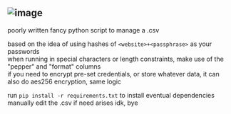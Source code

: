 ![image](https://github.com/user-attachments/assets/75c0ab7c-74c0-42ee-a65e-8f2ecfe5d265)
---
poorly written fancy python script to manage a .csv

based on the idea of using hashes of `<website>+<passphrase>` as your passwords<br />
when running in special characters or length constraints, make use of the "pepper" and "format" columns<br />
if you need to encrypt pre-set credentials, or store whatever data, it can also do aes256 encryption, same logic

run `pip install -r requirements.txt` to install eventual dependencies <br />
manually edit the .csv if need arises idk, bye

